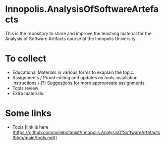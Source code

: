 # Innopolis.AnalysisOfSoftwareArtefacts
This is the repository to share and improve the teaching material for the Analysis of Software Artifacts course at the Innopolis University.


# To collect
- Educational Materials in various forms to exaplain the topic.
- Assignments / Prood editing and updates on tools installation instructions / (?) Suggestions for more appropreate assignments.
- Tools review
- Extra materials:

# Some links
- Tools [link is here (https://github.com/agilebotanist/Innopolis.AnalysisOfSoftwareArtefacts/blob/main/tools.md)]
